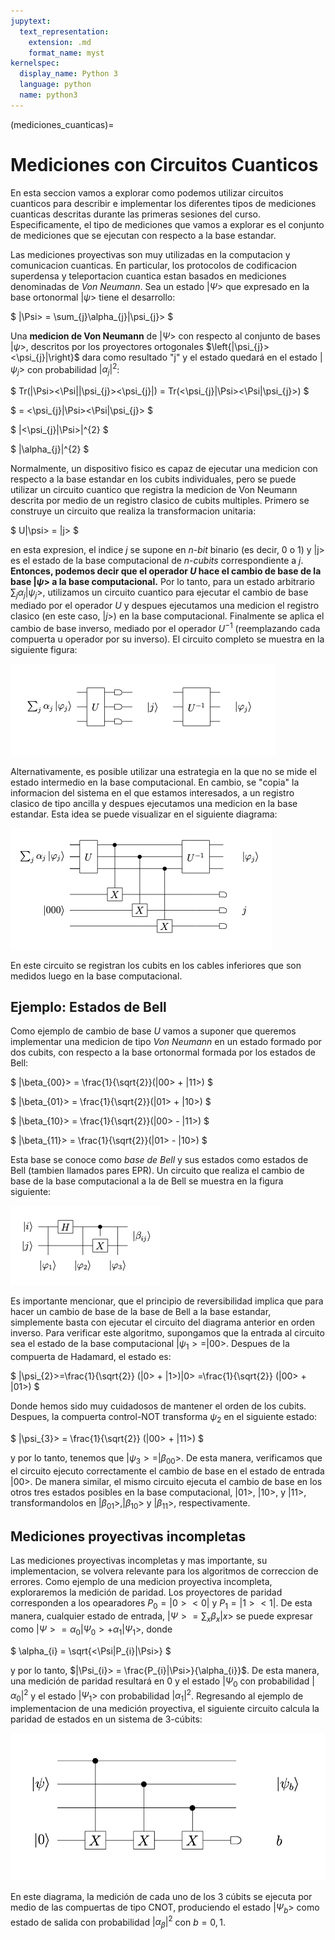```yaml
---
jupytext:
  text_representation:
    extension: .md
    format_name: myst
kernelspec:
  display_name: Python 3
  language: python
  name: python3
---
```


(mediciones_cuanticas)=

# Mediciones con Circuitos Cuanticos
En esta seccion vamos a explorar como podemos utilizar circuitos cuanticos para describir e implementar los diferentes tipos de mediciones cuanticas descritas durante las primeras sesiones del curso. Especificamente, el tipo de mediciones que vamos a explorar es el conjunto de mediciones que se ejecutan con respecto a la base estandar.

Las mediciones proyectivas son muy utilizadas en la computacion y comunicacion cuanticas. En particular, los protocolos de codificacion superdensa y teleportacion cuantica estan basados en mediciones denominadas de *Von Neumann*. Sea un estado $|\Psi>$ que expresado en la base ortonormal $|\psi>$ tiene el desarrollo:

$
|\Psi> = \sum_{j}\alpha_{j}|\psi_{j}>
$

Una **medicion de Von Neumann** de $|\Psi>$ con respecto al conjunto de bases $|\psi>$, descritos por los proyectores ortogonales $\left{|\psi_{j}><\psi_{j}|\right}$ dara como resultado "j" y el estado quedará en el estado $|\psi_{j}>$  con probabilidad $|\alpha_{j}|^{2}$:

$
Tr(|\Psi><\Psi||\psi_{j}><\psi_{j}|) = Tr(<\psi_{j}|\Psi><\Psi|\psi_{j}>)
$

$
= <\psi_{j}|\Psi><\Psi|\psi_{j}>
$

$
|<\psi_{j}|\Psi>|^{2}
$

$
|\alpha_{j}|^{2}
$

Normalmente, un dispositivo fisico es capaz de ejecutar una medicion con respecto a la base estandar en los cubits individuales, pero se puede utilizar un circuito cuantico que registra la medicion de Von Neumann descrita por medio de un registro clasico de cubits multiples. Primero se construye un circuito que realiza la transformacion unitaria:

$
U|\psi> = |j>
$

en esta expresion, el indice *j* se supone en *n-bit* binario (es decir, 0 o 1) y |j> es el estado de la base computacional de *n-cubits* correspondiente a *j*. **Entonces, podemos decir que el operador $U$ hace el cambio de base de la base $|\psi>$ a la base computacional.** Por lo tanto, para un estado arbitrario $\sum_{j}\alpha_{j}|\psi_{j}>$, utilizamos un circuito cuantico para ejecutar el cambio de base mediado por el operador *U* y despues ejecutamos una medicion el registro clasico (en este caso, $|j>$) en la base computacional. Finalmente se aplica el cambio de base inverso, mediado por el operador $U^{-1}$ (reemplazando cada compuerta u operador por su inverso). El circuito completo se muestra en la siguiente figura:

![m1](../m1.png)

Alternativamente, es posible utilizar una estrategia en la que no se mide el estado intermedio en la base computacional. En cambio, se "copia" la informacion del sistema en el que estamos interesados, a un registro clasico de tipo ancilla y despues ejecutamos una medicion en la base estandar. Esta idea se puede visualizar en el siguiente diagrama:

![m2](../m2.png)

En este circuito se registran los cubits en los cables inferiores que son medidos luego en la base computacional.

## Ejemplo: Estados de Bell

Como ejemplo de cambio de base *U* vamos a suponer que queremos implementar una medicion de tipo *Von Neumann* en un estado formado por dos cubits, con respecto a la base ortonormal formada por los estados de Bell:

$
|\beta_{00}> = \frac{1}{\sqrt{2}}(|00> + |11>)
$

$
|\beta_{01}> = \frac{1}{\sqrt{2}}(|01> + |10>)
$

$
|\beta_{10}> = \frac{1}{\sqrt{2}}(|00> - |11>)
$

$
|\beta_{11}> = \frac{1}{\sqrt{2}}(|01> - |10>)
$

Esta base se conoce como *base de Bell* y sus estados como estados de Bell (tambien llamados pares EPR). Un circuito que realiza el cambio de base de la base computacional a la de Bell se muestra en la figura siguiente:

![m3](../m3.png)

Es importante mencionar, que el principio de reversibilidad implica que para hacer un cambio de base de la base de Bell a la base estandar, simplemente basta con ejecutar el circuito del diagrama anterior en orden inverso. Para verificar este algoritmo, supongamos que la entrada al circuito sea el estado de la base computacional $|\psi_{1}>=|00>$. Despues de la compuerta de Hadamard, el estado es:

$
|\psi_{2}>=\frac{1}{\sqrt{2}} (|0> + |1>)|0>
=\frac{1}{\sqrt{2}} (|00> + |01>)
$

Donde hemos sido muy cuidadosos de mantener el orden de los cubits. Despues, la compuerta control-NOT transforma $\psi_{2}$ en el siguiente estado:

$
|\psi_{3}> = \frac{1}{\sqrt{2}} (|00> + |11>)
$

y por lo tanto, tenemos que $|\psi_{3}> = |\beta_{00}>$. De esta manera, verificamos que el circuito ejecuto correctamente el cambio de base en el estado de entrada $|00>$. De manera similar, el mismo circuito ejecuta el cambio de base en los otros tres estados posibles en la base computacional, |01>, |10>, y |11>, transformandolos en $|\beta_{01}>,|\beta_{10}>$ y $|\beta_{11}>$, respectivamente.

## Mediciones proyectivas incompletas

Las mediciones proyectivas incompletas y mas importante, su implementacion, se volvera relevante para los algoritmos de correccion de errores. Como ejemplo de una medicion proyectiva incompleta, exploraremos la medición de paridad. Los proyectores de paridad corresponden a los opearadores $P_{0} = |0><0|$ y $P_{1} = |1><1|$. De esta manera, cualquier estado de entrada, $|\Psi> = \sum_{x}\beta_{x}|x>$ se puede expresar como $|\Psi> = \alpha_{0}|\Psi_{0}>+\alpha_{1}|\Psi_{1}>$, donde

$
\alpha_{i} = \sqrt{<\Psi|P_{i}|\Psi>}
$
 
 y por lo tanto, $|\Psi_{i}> = \frac{P_{i}|\Psi>}{\alpha_{i}}$. De esta manera, una medición de paridad resultará en 0 y el estado $|\Psi_{0}$ con probabilidad $|\alpha_{0}|^{2}$ y el estado $|\Psi_{1}>$ con probabilidad $|\alpha_{1}|^{2}$. Regresando al ejemplo de implementacion de una medición proyectiva, el siguiente circuito calcula la paridad de estados en un sistema de 3-cúbits:

![m4](../m4.png)

En este diagrama, la medición de cada uno de los 3 cúbits se ejecuta por medio de las compuertas de tipo CNOT, produciendo el estado $|\Psi_{b}>$ como estado de salida con probabilidad $|\alpha_{\beta}|^{2}$ con $b=0,1$. 

